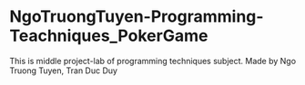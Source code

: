# NgoTruongTuyen-Programming-Teachniques_PokerGame
This is middle project-lab of programming techniques subject.  Made by Ngo Truong Tuyen, Tran Duc Duy

